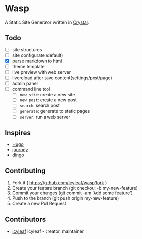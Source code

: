 # Wasp

A Static Site Generator written in [Crystal](http://crystal-lang.org/).

## Todo

- [ ] site structures
- [ ] site configurate (default)
- [x] parse markdown to html
- [ ] theme template
- [ ] live preview with web server
- [ ] livereload after save content(settings/post/page)
- [ ] admin panel
- [ ] command line tool
  - [ ] `new site`: create a new site
  - [ ] `new post`: create a new post
  - [ ] `search`: search post
  - [ ] `generate`: generate to static pages
  - [ ] `server`: run a web server

## Inspires

- [Hugo](https://github.com/spf13/hugo)
- [journey](https://github.com/kabukky/journey)
- [dingo](https://github.com/dingoblog/dingo)

## Contributing

1. Fork it ( https://github.com/icyleaf/wasp/fork )
2. Create your feature branch (git checkout -b my-new-feature)
3. Commit your changes (git commit -am 'Add some feature')
4. Push to the branch (git push origin my-new-feature)
5. Create a new Pull Request

## Contributors

- [icyleaf](https://github.com/icyleaf) icyleaf - creator, maintainer

